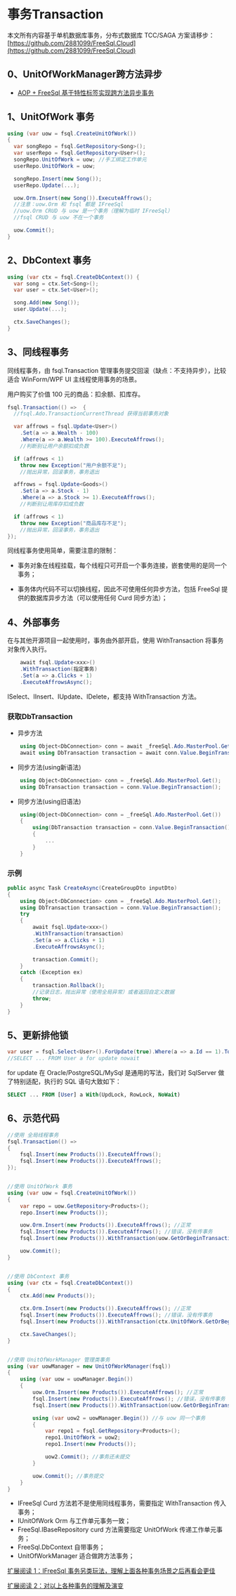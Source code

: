 # 事务Transaction

本文所有内容基于单机数据库事务，分布式数据库 TCC/SAGA 方案请移步：[https://github.com/2881099/FreeSql.Cloud](https://github.com/2881099/FreeSql.Cloud)

## 0、UnitOfWorkManager跨方法异步

- [AOP + FreeSql 基于特性标签实现跨方法异步事务](unitofwork-manager.md)

## 1、UnitOfWork 事务

```csharp
using (var uow = fsql.CreateUnitOfWork())
{
  var songRepo = fsql.GetRepository<Song>();
  var userRepo = fsql.GetRepository<User>();
  songRepo.UnitOfWork = uow; //手工绑定工作单元
  userRepo.UnitOfWork = uow;

  songRepo.Insert(new Song());
  userRepo.Update(...);

  uow.Orm.Insert(new Song()).ExecuteAffrows();
  //注意：uow.Orm 和 fsql 都是 IFreeSql
  //uow.Orm CRUD 与 uow 是一个事务（理解为临时 IFreeSql）
  //fsql CRUD 与 uow 不在一个事务

  uow.Commit();
}
```

## 2、DbContext 事务

```csharp
using (var ctx = fsql.CreateDbContext()) {
  var song = ctx.Set<Song>();
  var user = ctx.Set<User>();

  song.Add(new Song());
  user.Update(...);

  ctx.SaveChanges();
}
```

## 3、同线程事务

同线程事务，由 fsql.Transaction 管理事务提交回滚（缺点：不支持异步），比较适合 WinForm/WPF UI 主线程使用事务的场景。

用户购买了价值 100 元的商品：扣余额、扣库存。

```csharp
fsql.Transaction(() =>  {
  //fsql.Ado.TransactionCurrentThread 获得当前事务对象

  var affrows = fsql.Update<User>()
    .Set(a => a.Wealth - 100)
    .Where(a => a.Wealth >= 100).ExecuteAffrows();
    //判断别让用户余额扣成负数

  if (affrows < 1)
    throw new Exception("用户余额不足");
    //抛出异常，回滚事务，事务退出

  affrows = fsql.Update<Goods>()
    .Set(a => a.Stock - 1)
    .Where(a => a.Stock >= 1).ExecuteAffrows();
    //判断别让用库存扣成负数

  if (affrows < 1)
    throw new Exception("商品库存不足");
    //抛出异常，回滚事务，事务退出
});
```

同线程事务使用简单，需要注意的限制：

- 事务对象在线程挂载，每个线程只可开启一个事务连接，嵌套使用的是同一个事务；

- 事务体内代码不可以切换线程，因此不可使用任何异步方法，包括 FreeSql 提供的数据库异步方法（可以使用任何 Curd 同步方法）；

## 4、外部事务

在与其他开源项目一起使用时，事务由外部开启，使用 WithTransaction 将事务对象传入执行。

```csharp
    await fsql.Update<xxx>()
    .WithTransaction(指定事务)
    .Set(a => a.Clicks + 1)
    .ExecuteAffrowsAsync();
```

ISelect、IInsert、IUpdate、IDelete，都支持 WithTransaction 方法。

### 获取DbTransaction

- 异步方法

```csharp
    using Object<DbConnection> conn = await _freeSql.Ado.MasterPool.GetAsync();
    await using DbTransaction transaction = await conn.Value.BeginTransactionAsync();
```

- 同步方法(using新语法)

```csharp
    using Object<DbConnection> conn = _freeSql.Ado.MasterPool.Get();
    using DbTransaction transaction = conn.Value.BeginTransaction();
```

- 同步方法(using旧语法)

```csharp
    using(Object<DbConnection> conn = _freeSql.Ado.MasterPool.Get())
    {
        using(DbTransaction transaction = conn.Value.BeginTransaction())
        {
            ...
        }
    }
```

### 示例

```csharp
public async Task CreateAsync(CreateGroupDto inputDto)
{
    using Object<DbConnection> conn = _freeSql.Ado.MasterPool.Get();
    using DbTransaction transaction = conn.Value.BeginTransaction();
    try
    {
        await fsql.Update<xxx>()
        .WithTransaction(transaction)
        .Set(a => a.Clicks + 1)
        .ExecuteAffrowsAsync();

        transaction.Commit();
    }
    catch (Exception ex)
    {
        transaction.Rollback();
        //记录日志，抛出异常（使用全局异常）或者返回自定义数据 
        throw;
    } 
}
```

## 5、更新排他锁

```csharp
var user = fsql.Select<User>().ForUpdate(true).Where(a => a.Id == 1).ToOne();
//SELECT ... FROM User a for update nowait
```

for update 在 Oracle/PostgreSQL/MySql 是通用的写法，我们对 SqlServer 做了特别适配，执行的 SQL 语句大致如下：

```sql
SELECT ... FROM [User] a With(UpdLock, RowLock, NoWait)
```

## 6、示范代码

```csharp
//使用 全局线程事务
fsql.Transaction(() =>
{
    fsql.Insert(new Products()).ExecuteAffrows();
    fsql.Insert(new Products()).ExecuteAffrows();
});


//使用 UnitOfWork 事务
using (var uow = fsql.CreateUnitOfWork())
{
    var repo = uow.GetRepository<Products>();
    repo.Insert(new Products());

    uow.Orm.Insert(new Products()).ExecuteAffrows(); //正常
    fsql.Insert(new Products()).ExecuteAffrows(); //错误，没有传事务
    fsql.Insert(new Products()).WithTransaction(uow.GetOrBeginTransaction()).ExecuteAffrows(); //正常

    uow.Commit();
}


//使用 DbContext 事务
using (var ctx = fsql.CreateDbContext())
{
    ctx.Add(new Products());

    ctx.Orm.Insert(new Products()).ExecuteAffrows(); //正常
    fsql.Insert(new Products()).ExecuteAffrows(); //错误，没有传事务
    fsql.Insert(new Products()).WithTransaction(ctx.UnitOfWork.GetOrBeginTransaction()).ExecuteAffrows(); //正常

    ctx.SaveChanges();
}


//使用 UnitOfWorkManager 管理类事务
using (var uowManager = new UnitOfWorkManager(fsql))
{
    using (var uow = uowManager.Begin())
    {
        uow.Orm.Insert(new Products()).ExecuteAffrows(); //正常
        fsql.Insert(new Products()).ExecuteAffrows(); //错误，没有传事务
        fsql.Insert(new Products()).WithTransaction(uow.GetOrBeginTransaction()).ExecuteAffrows(); //正常

        using (var uow2 = uowManager.Begin()) //与 uow 同一个事务
        {
            var repo1 = fsql.GetRepository<Products>();
            repo1.UnitOfWork = uow2;
            repo1.Insert(new Products());

            uow2.Commit(); //事务还未提交
        }

        uow.Commit(); //事务提交
    }
}
```

- IFreeSql Curd 方法若不是使用同线程事务，需要指定 WithTransaction 传入事务；
- IUnitOfWork Orm 与工作单元事务一致；
- FreeSql.IBaseRepository curd 方法需要指定 UnitOfWork 传递工作单元事务；
- FreeSql.DbContext 自带事务；
- UnitOfWorkManager 适合做跨方法事务；

[扩展阅读 1：IFreeSql 事务另类玩法，理解上面各种事务场景之后再看会更佳](https://github.com/dotnetcore/FreeSql/issues/322)

[扩展阅读 2：对以上各种事务的理解及演变](https://www.cnblogs.com/kellynic/p/13551855.html)
